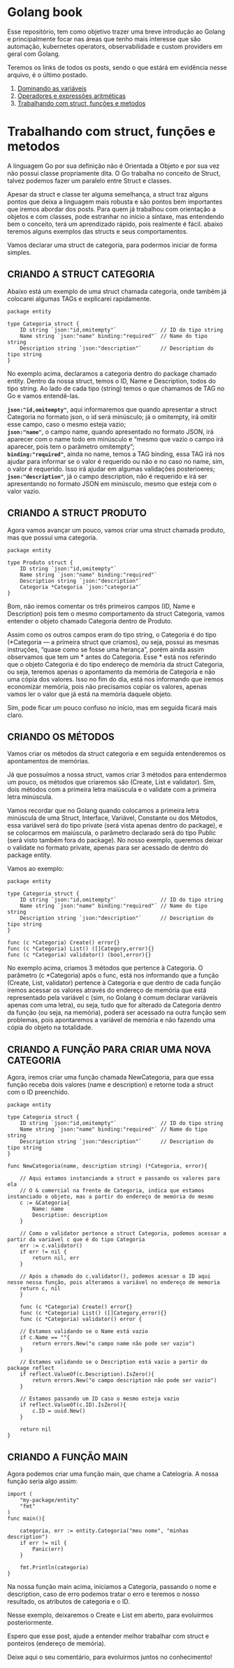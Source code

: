 # Golang book

Esse repositório, tem como objetivo trazer uma breve introdução ao Golang e principalmente focar nas áreas que tenho mais interesse que são automação, kubernetes operators, observabilidade e custom providers em geral com Golang.

Teremos os links de todos os posts, sendo o que estárá em evidência nesse arquivo, é o último postado.


1. [Dominando as variáveis](./POST/DOMINANDO_VARIAVEIS.md)
2. [Operadores e expressões aritméticas](./POST/OPERADORES_ARITMETICOS.MD)
3. [Trabalhando com struct, funções e metodos](./POST/BASIC_STRUCT.md)

# Trabalhando com struct, funções e metodos
A linguagem Go por sua definição não é Orientada a Objeto e por sua vez não possui classe propriamente dita. O Go trabalha no conceito de Struct, talvez podemos fazer um paralelo entre Struct e classes.

Apesar da struct e classe ter alguma semelhança, a struct traz alguns pontos que deixa a linguagem mais robusta e são pontos bem importantes que iremos abordar dos posts. Para quem já trabalhou com orientação a objetos e com classes, pode estranhar no início a sintaxe, mas entendendo bem o conceito, terá um aprendizado rápido, pois realmente é fácil. abaixo teremos alguns exemplos das structs e seus comportamentos.

Vamos declarar uma struct de categoria, para podermos iniciar de forma simples.

## CRIANDO A STRUCT CATEGORIA
Abaixo está um exemplo de uma struct chamada categoria, onde também já colocarei algumas TAGs e explicarei rapidamente.

```
package entity

type Categoria struct {
    ID string `json:"id,omitempty"`              // ID do tipo string
    Name string `json:"name" binding:"required"` // Name do tipo string
    Description string `json:"description"`      // Description do tipo string
}
```
No exemplo acima, declaramos a categoria dentro do package chamado entity. Dentro da nossa struct, temos o ID, Name e Description, todos do tipo string. Ao lado de cada tipo (string) temos o que chamamos de TAG no Go e vamos entendê-las.

**`json:"id,omitempty"`**, aqui informaremos que quando apresentar a struct Categoria no formato json, o id será minúsculo; já o omitempty, irá omitir esse campo, caso o mesmo esteja vazio;  
**`json:"name"`**, o campo name, quando apresentado no formato JSON, irá aparecer com o name todo em minúsculo e “mesmo que vazio o campo irá aparecer, pois tem o parâmetro omitempty”;  
**`binding:"required"`**, ainda no name, temos a TAG binding, essa TAG irá nos ajudar para informar se o valor é requerido ou não e no caso no name, sim, o valor é requerido. Isso irá ajudar em algumas validações posterioeres;    
**`json:"description"`**, já o campo description, não é requerido e irá ser apresentando no formato JSON em minúsculo, mesmo que esteja com o valor vazio.

## CRIANDO A STRUCT PRODUTO

Agora vamos avançar um pouco, vamos criar uma struct chamada produto, mas que possui uma categoria.

```
package entity

type Produto struct {
    ID string `json:"id,omitempty"`
    Name string `json:"name" binding:"required"`
    Description string `json:"description"`
    Categoria *Categoria `json:"categoria"`
}
```

Bom, não iremos comentar os três primeiros campos (ID, Name e Description) pois tem o mesmo comportamento da struct Categoria, vamos entender o objeto chamado Categoria dentro de Produto.  

Assim como os outros campos eram do tipo string, o Categoria é do tipo (*Categoria — a primeira struct que criamos), ou seja, possui as mesmas instruções, “quase como se fosse uma herança”, porém ainda assim observamos que tem um * antes do Categoria. Esse * está nos referindo que o objeto Categoria é do tipo endereço de memória da struct Categoria, ou seja, teremos apenas o apontamento da memória de Categoria e não uma cópia dos valores. Isso no fim do dia, está nos informando que iremos economizar memória, pois não precisamos copiar os valores, apenas vamos ler o valor que já está na memória daquele objeto.  

Sim, pode ficar um pouco confuso no início, mas em seguida ficará mais claro.

## CRIANDO OS MÉTODOS

Vamos criar os métodos da struct categoria e em seguida entenderemos os apontamentos de memórias.

Já que possuímos a nossa struct, vamos criar 3 métodos para entendermos um pouco, os métodos que criaremos são (Create, List e validator). Sim, dois métodos com a primeira letra maiúscula e o validate com a primeira letra minúscula.

Vamos recordar que no Golang quando colocamos a primeira letra minúscula de uma Struct, Interface, Variável, Constante ou dos Métodos, essa variável será do tipo private (será vista apenas dentro do package), e se colocarmos em maiúscula, o parâmetro declarado será do tipo Public (será visto também fora do package). No nosso exemplo, queremos deixar o validate no formato private, apenas para ser acessado de dentro do package entity.

Vamos ao exemplo:

```
package entity

type Categoria struct {
    ID string `json:"id,omitempty"`              // ID do tipo string
    Name string `json:"name" binding:"required"` // Name do tipo string
    Description string `json:"description"`      // Description do tipo string
}

func (c *Categoria) Create() error{}
func (c *Categoria) List() ([]Category,error){}
func (c *Categoria) validator() (bool,error){}
```
No exemplo acima, criamos 3 métodos que pertence à Categoria. O parâmetro (c *Categoria) após o func, está nos informando que a função (Create, List, validator) pertence à Categoria e que dentro de cada função iremos acessar os valores através do endereço de memória que está representado pela variável c (sim, no Golang é comum declarar variáveis apenas com uma letra), ou seja, tudo que for alterado da Categoria dentro da função (ou seja, na memória), poderá ser acessado na outra função sem problemas, pois apontaremos a variável de memória e não fazendo uma cópia do objeto na totalidade.

## CRIANDO A FUNÇÃO PARA CRIAR UMA NOVA CATEGORIA
Agora, iremos criar uma função chamada NewCategoria, para que essa função receba dois valores (name e description) e retorne toda a struct com o ID preenchido.

```
package entity

type Categoria struct {
    ID string `json:"id,omitempty"`              // ID do tipo string
    Name string `json:"name" binding:"required"` // Name do tipo string
    Description string `json:"description"`      // Description do tipo string
}

func NewCategoria(name, description string) (*Categoria, error){

    // Aqui estamos instanciando a struct e passando os valores para ela
    // O & comercial na frente de Categoria, indica que estamos instanciado o objeto, mas a partir do endereço de memória do mesmo
    c := &Categoria{
        Name: name
        Description: description
    }
    
    // Como o validator pertence a struct Categoria, podemos acessar a partir da variável c que é do tipo Categoria
    err := c.validator()
    if err != nil {
        return nil, err
    }
    
    // Após a chamado do c.validator(), podemos acessar o ID aqui nesse nessa função, pois alteramos a variável no endereço de memoria
    return c, nil
    }
    
    func (c *Categoria) Create() error{}
    func (c *Categoria) List() ([]Category,error){}
    func (c *Categoria) validator() error {
    
    // Estamos validando se o Name está vazio
    if c.Name == ""{
        return errors.New("o campo name não pode ser vazio")
    }
    
    // Estamos validando se o Description está vazio a partir do package reflect
    if reflect.ValueOf(c.Description).IsZero(){
        return errors.New("o campo description não pode ser vazio")
    }
    
    // Estamos passando um ID caso o mesmo esteja vazio
    if reflect.ValueOf(c.ID).IsZero(){
        c.ID = uuid.New()
    }
    
    return nil
} 
```

## CRIANDO A FUNÇÃO MAIN

Agora podemos criar uma função main, que chame a Catelogria. A nossa função seria algo assim:

```
import (
    "my-package/entity"
    "fmt"
)
func main(){

    categoria, err := entity.Categoria("meu nome", "minhas description")
    if err != nil {
        Panic(err)
    }

    fmt.Println(categoria)
}
```

Na nossa função main acima, iniciamos a Categoria, passando o nome e description, caso de erro podemos tratar o erro e teremos o nosso resultado, os atributos de categoria e o ID.

Nesse exemplo, deixaremos o Create e List em aberto, para evoluirmos posteriormente.

Espero que esse post, ajude a entender melhor trabalhar com struct e ponteiros (endereço de memória).

Deixe aqui o seu comentário, para evoluirmos juntos no conhecimento!

